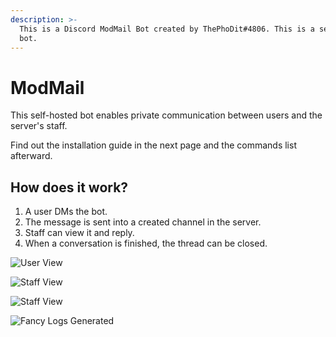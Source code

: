 ```yaml
---
description: >-
  This is a Discord ModMail Bot created by ThePhoDit#4806. This is a self-hosted
  bot.
---
```


# ModMail

This self-hosted bot enables private communication between users and the server's staff.

Find out the installation guide in the next page and the commands list afterward.

## How does it work?

1. A user DMs the bot.
2. The message is sent into a created channel in the server.
3. Staff can view it and reply.
4. When a conversation is finished, the thread can be closed.

![User View](https://i.phodit.xyz/FIEVgvUwH)

![Staff View](https://i.phodit.xyz/ddaZoKr1g)

![Staff View](https://i.phodit.xyz/o22bV7ujb)

![Fancy Logs Generated](https://i.phodit.xyz/w0Mjf3PHu)



